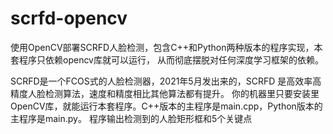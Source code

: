 # scrfd-opencv
使用OpenCV部署SCRFD人脸检测，包含C++和Python两种版本的程序实现，本套程序只依赖opencv库就可以运行， 从而彻底摆脱对任何深度学习框架的依赖。

SCRFD是一个FCOS式的人脸检测器，2021年5月发出来的，SCRFD 是高效率高精度人脸检测算法，速度和精度相比其他算法都有提升。
你的机器里只要安装里OpenCV库，就能运行本套程序。C++版本的主程序是main.cpp，Python版本的主程序是main.py。
程序输出检测到的人脸矩形框和5个关键点
